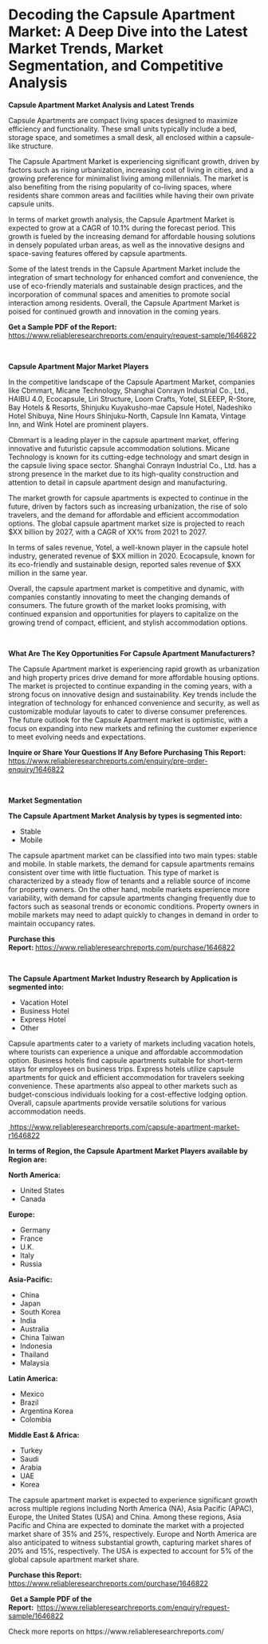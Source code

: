<p><h1>Decoding the Capsule Apartment Market: A Deep Dive into the Latest Market Trends, Market Segmentation, and Competitive Analysis</h1></p><p><strong>Capsule Apartment Market Analysis and Latest Trends</strong></p>
<p><p>Capsule Apartments are compact living spaces designed to maximize efficiency and functionality. These small units typically include a bed, storage space, and sometimes a small desk, all enclosed within a capsule-like structure. </p><p>The Capsule Apartment Market is experiencing significant growth, driven by factors such as rising urbanization, increasing cost of living in cities, and a growing preference for minimalist living among millennials. The market is also benefiting from the rising popularity of co-living spaces, where residents share common areas and facilities while having their own private capsule units.</p><p>In terms of market growth analysis, the Capsule Apartment Market is expected to grow at a CAGR of 10.1% during the forecast period. This growth is fueled by the increasing demand for affordable housing solutions in densely populated urban areas, as well as the innovative designs and space-saving features offered by capsule apartments.</p><p>Some of the latest trends in the Capsule Apartment Market include the integration of smart technology for enhanced comfort and convenience, the use of eco-friendly materials and sustainable design practices, and the incorporation of communal spaces and amenities to promote social interaction among residents. Overall, the Capsule Apartment Market is poised for continued growth and innovation in the coming years.</p></p>
<p><strong>Get a Sample PDF of the Report:&nbsp;</strong> <a href="https://www.reliableresearchreports.com/enquiry/request-sample/1646822">https://www.reliableresearchreports.com/enquiry/request-sample/1646822</a></p>
<p>&nbsp;</p>
<p><strong>Capsule Apartment Major Market Players</strong></p>
<p><p>In the competitive landscape of the Capsule Apartment Market, companies like Cbmmart, Micane Technology, Shanghai Conrayn Industrial Co., Ltd., HAIBU 4.0, Ecocapsule, Liri Structure, Loom Crafts, Yotel, SLEEEP, R-Store, Bay Hotels & Resorts, Shinjuku Kuyakusho-mae Capsule Hotel, Nadeshiko Hotel Shibuya, Nine Hours Shinjuku-North, Capsule Inn Kamata, Vintage Inn, and Wink Hotel are prominent players.</p><p>Cbmmart is a leading player in the capsule apartment market, offering innovative and futuristic capsule accommodation solutions. Micane Technology is known for its cutting-edge technology and smart design in the capsule living space sector. Shanghai Conrayn Industrial Co., Ltd. has a strong presence in the market due to its high-quality construction and attention to detail in capsule apartment design and manufacturing.</p><p>The market growth for capsule apartments is expected to continue in the future, driven by factors such as increasing urbanization, the rise of solo travelers, and the demand for affordable and efficient accommodation options. The global capsule apartment market size is projected to reach $XX billion by 2027, with a CAGR of XX% from 2021 to 2027.</p><p>In terms of sales revenue, Yotel, a well-known player in the capsule hotel industry, generated revenue of $XX million in 2020. Ecocapsule, known for its eco-friendly and sustainable design, reported sales revenue of $XX million in the same year.</p><p>Overall, the capsule apartment market is competitive and dynamic, with companies constantly innovating to meet the changing demands of consumers. The future growth of the market looks promising, with continued expansion and opportunities for players to capitalize on the growing trend of compact, efficient, and stylish accommodation options.</p></p>
<p>&nbsp;</p>
<p><strong>What Are The Key Opportunities For Capsule Apartment Manufacturers?</strong></p>
<p><p>The Capsule Apartment market is experiencing rapid growth as urbanization and high property prices drive demand for more affordable housing options. The market is projected to continue expanding in the coming years, with a strong focus on innovative design and sustainability. Key trends include the integration of technology for enhanced convenience and security, as well as customizable modular layouts to cater to diverse consumer preferences. The future outlook for the Capsule Apartment market is optimistic, with a focus on expanding into new markets and refining the customer experience to meet evolving needs and expectations.</p></p>
<p><strong>Inquire or Share Your Questions If Any Before Purchasing This Report:</strong> <a href="https://www.reliableresearchreports.com/enquiry/pre-order-enquiry/1646822">https://www.reliableresearchreports.com/enquiry/pre-order-enquiry/1646822</a></p>
<p>&nbsp;</p>
<p><strong>Market Segmentation</strong></p>
<p><strong>The Capsule Apartment Market Analysis by types is segmented into:</strong></p>
<p><ul><li>Stable</li><li>Mobile</li></ul></p>
<p><p>The capsule apartment market can be classified into two main types: stable and mobile. In stable markets, the demand for capsule apartments remains consistent over time with little fluctuation. This type of market is characterized by a steady flow of tenants and a reliable source of income for property owners. On the other hand, mobile markets experience more variability, with demand for capsule apartments changing frequently due to factors such as seasonal trends or economic conditions. Property owners in mobile markets may need to adapt quickly to changes in demand in order to maintain occupancy rates.</p></p>
<p><strong>Purchase this Report:&nbsp;</strong><a href="https://www.reliableresearchreports.com/purchase/1646822">https://www.reliableresearchreports.com/purchase/1646822</a></p>
<p>&nbsp;</p>
<p><strong>The Capsule Apartment Market Industry Research by Application is segmented into:</strong></p>
<p><ul><li>Vacation Hotel</li><li>Business Hotel</li><li>Express Hotel</li><li>Other</li></ul></p>
<p><p>Capsule apartments cater to a variety of markets including vacation hotels, where tourists can experience a unique and affordable accommodation option. Business hotels find capsule apartments suitable for short-term stays for employees on business trips. Express hotels utilize capsule apartments for quick and efficient accommodation for travelers seeking convenience. These apartments also appeal to other markets such as budget-conscious individuals looking for a cost-effective lodging option. Overall, capsule apartments provide versatile solutions for various accommodation needs.</p></p>
<p><a href="https://www.reliableresearchreports.com/capsule-apartment-market-r1646822">&nbsp;https://www.reliableresearchreports.com/capsule-apartment-market-r1646822</a></p>
<p><strong>In terms of Region, the Capsule Apartment Market Players available by Region are:</strong></p>
<p>
    <p> <strong> North America: </strong>
        <ul>
            <li>United States</li>
            <li>Canada</li>
        </ul>
        </p> 
    <p> <strong> Europe: </strong>
        <ul>
            <li>Germany</li>
            <li>France</li>
            <li>U.K.</li>
            <li>Italy</li>
            <li>Russia</li>
        </ul>
        </p> 
    <p> <strong> Asia-Pacific: </strong>
        <ul>
            <li>China</li>
            <li>Japan</li>
            <li>South Korea</li>
            <li>India</li>
            <li>Australia</li>
            <li>China Taiwan</li>
            <li>Indonesia</li>
            <li>Thailand</li>
            <li>Malaysia</li>
        </ul>
        </p> 
    <p> <strong> Latin America: </strong>
        <ul>
            <li>Mexico</li>
            <li>Brazil</li>
            <li>Argentina Korea</li>
            <li>Colombia</li>
        </ul>
        </p> 
    <p> <strong> Middle East & Africa: </strong>
        <ul>
            <li>Turkey</li>
            <li>Saudi</li>
            <li>Arabia</li>
            <li>UAE</li>
            <li>Korea</li>
        </ul>
    </p>
    </p>
<p><p>The capsule apartment market is expected to experience significant growth across multiple regions including North America (NA), Asia Pacific (APAC), Europe, the United States (USA) and China. Among these regions, Asia Pacific and China are expected to dominate the market with a projected market share of 35% and 25%, respectively. Europe and North America are also anticipated to witness substantial growth, capturing market shares of 20% and 15%, respectively. The USA is expected to account for 5% of the global capsule apartment market share.</p></p>
<p><strong>Purchase this Report: </strong><a href="https://www.reliableresearchreports.com/purchase/1646822">https://www.reliableresearchreports.com/purchase/1646822</a></p>
<p>&nbsp;<strong>Get a Sample PDF of the Report:&nbsp;&nbsp;</strong><a href="https://www.reliableresearchreports.com/enquiry/request-sample/1646822">https://www.reliableresearchreports.com/enquiry/request-sample/1646822</a></p>
<p><strong></strong></p>
<p>Check more reports on https://www.reliableresearchreports.com/</p>